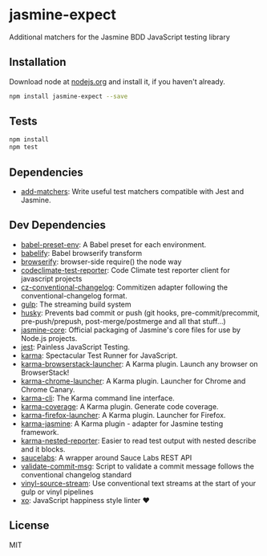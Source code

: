 # jasmine-expect 

Additional matchers for the Jasmine BDD JavaScript testing library

## Installation

Download node at [nodejs.org](http://nodejs.org) and install it, if you haven't already.

```sh
npm install jasmine-expect --save
```


## Tests

```sh
npm install
npm test
```

## Dependencies

- [add-matchers](https://github.com/JamieMason/add-matchers): Write useful test matchers compatible with Jest and Jasmine.

## Dev Dependencies

- [babel-preset-env](https://github.com/babel/babel-preset-env): A Babel preset for each environment.
- [babelify](https://github.com/babel/babelify): Babel browserify transform
- [browserify](https://github.com/substack/node-browserify): browser-side require() the node way
- [codeclimate-test-reporter](https://github.com/codeclimate/javascript-test-reporter): Code Climate test reporter client for javascript projects
- [cz-conventional-changelog](https://github.com/commitizen/cz-conventional-changelog): Commitizen adapter following the conventional-changelog format.
- [gulp](https://github.com/gulpjs/gulp): The streaming build system
- [husky](https://github.com/typicode/husky): Prevents bad commit or push (git hooks, pre-commit/precommit, pre-push/prepush, post-merge/postmerge and all that stuff...)
- [jasmine-core](https://github.com/jasmine/jasmine): Official packaging of Jasmine&#39;s core files for use by Node.js projects.
- [jest](https://github.com/facebook/jest): Painless JavaScript Testing.
- [karma](https://github.com/karma-runner/karma): Spectacular Test Runner for JavaScript.
- [karma-browserstack-launcher](https://github.com/karma-runner/karma-browserstack-launcher): A Karma plugin. Launch any browser on BrowserStack!
- [karma-chrome-launcher](https://github.com/karma-runner/karma-chrome-launcher): A Karma plugin. Launcher for Chrome and Chrome Canary.
- [karma-cli](https://github.com/karma-runner/karma-cli): The Karma command line interface.
- [karma-coverage](https://github.com/karma-runner/karma-coverage): A Karma plugin. Generate code coverage.
- [karma-firefox-launcher](https://github.com/karma-runner/karma-firefox-launcher): A Karma plugin. Launcher for Firefox.
- [karma-jasmine](https://github.com/karma-runner/karma-jasmine): A Karma plugin - adapter for Jasmine testing framework.
- [karma-nested-reporter](https://github.com/JamieMason/karma-nested-reporter): Easier to read test output with nested describe and it blocks.
- [saucelabs](https://github.com/holidayextras/node-saucelabs): A wrapper around Sauce Labs REST API
- [validate-commit-msg](https://github.com/kentcdodds/validate-commit-msg): Script to validate a commit message follows the conventional changelog standard
- [vinyl-source-stream](https://github.com/hughsk/vinyl-source-stream): Use conventional text streams at the start of your gulp or vinyl pipelines
- [xo](https://github.com/sindresorhus/xo): JavaScript happiness style linter ❤️


## License

MIT

